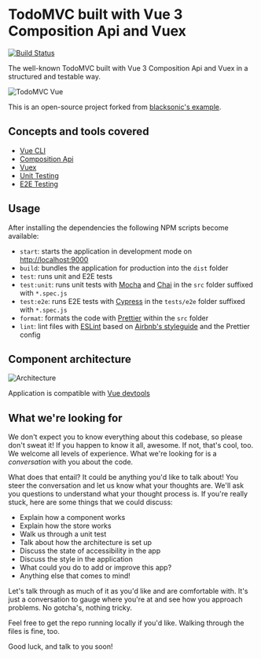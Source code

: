 # TodoMVC built with Vue 3 Composition Api and Vuex

[![Build Status](https://travis-ci.com/blacksonic/todomvc-vue-composition-api.svg?branch=master)](https://travis-ci.com/blacksonic/todomvc-vue-composition-api)

The well-known TodoMVC built with Vue 3 Composition Api and Vuex in a structured and testable way.

![TodoMVC Vue](./images/screenshot.png "TodoMVC Vue")

This is an open-source project forked from [blacksonic's example](https://codesandbox.io/s/github/blacksonic/todomvc-vue-composition-api).

## Concepts and tools covered

- [Vue CLI](https://cli.vuejs.org/)
- [Composition Api](https://composition-api.vuejs.org/#summary)
- [Vuex](https://vuex.vuejs.org/)
- [Unit Testing](https://vue-test-utils.vuejs.org/)
- [E2E Testing](https://www.cypress.io/)

## Usage

After installing the dependencies the following NPM scripts become available:

- `start`: starts the application in development mode on [http://localhost:9000](http://localhost:9000)
- `build`: bundles the application for production into the `dist` folder
- `test`: runs unit and E2E tests
- `test:unit`: runs unit tests with [Mocha](https://mochajs.org/) and [Chai](https://www.chaijs.com/) in the `src` folder suffixed with `*.spec.js`
- `test:e2e`: runs E2E tests with [Cypress](https://www.cypress.io/) in the `tests/e2e` folder suffixed with `*.spec.js`
- `format`: formats the code with [Prettier](https://prettier.io/) within the `src` folder
- `lint`: lint files with [ESLint](https://eslint.org/) based on [Airbnb's styleguide](https://github.com/airbnb/javascript) and the Prettier config

## Component architecture

![Architecture](./images/architecture.png)

Application is compatible with [Vue devtools](https://chrome.google.com/webstore/detail/vuejs-devtools/nhdogjmejiglipccpnnnanhbledajbpd?hl=en)

## What we're looking for

We don't expect you to know everything about this codebase, so please don't sweat it! If you happen to know it all, awesome. If not, that's cool, too. We welcome all levels of experience. What we're looking for is a _conversation_ with you about the code.

What does that entail? It could be anything you'd like to talk about! You steer the conversation and let us know what your thoughts are. We'll ask you questions to understand what your thought process is. If you're really stuck, here are some things that we could discuss:

- Explain how a component works
- Explain how the store works
- Walk us through a unit test
- Talk about how the architecture is set up
- Discuss the state of accessibility in the app
- Discuss the style in the application
- What could you do to add or improve this app?
- Anything else that comes to mind!

Let's talk through as much of it as you'd like and are comfortable with. It's just a conversation to gauge where you're at and see how you approach problems. No gotcha's, nothing tricky.

Feel free to get the repo running locally if you'd like. Walking through the files is fine, too.

Good luck, and talk to you soon!
